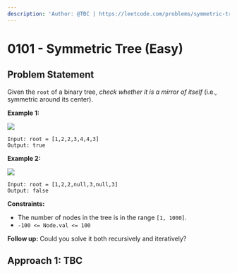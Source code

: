 ```yaml
---
description: 'Author: @TBC | https://leetcode.com/problems/symmetric-tree/'
---
```


# 0101 - Symmetric Tree (Easy)

## Problem Statement&#x20;

Given the `root` of a binary tree, _check whether it is a mirror of itself_ (i.e., symmetric around its center).

**Example 1:**

![](https://assets.leetcode.com/uploads/2021/02/19/symtree1.jpg)

```
Input: root = [1,2,2,3,4,4,3]
Output: true
```

**Example 2:**

![](https://assets.leetcode.com/uploads/2021/02/19/symtree2.jpg)

```
Input: root = [1,2,2,null,3,null,3]
Output: false
```

**Constraints:**

* The number of nodes in the tree is in the range `[1, 1000]`.
* `-100 <= Node.val <= 100`

**Follow up:** Could you solve it both recursively and iteratively?

## Approach 1: TBC
